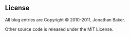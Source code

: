 ## License
All blog entries are Copyright &copy; 2010-2011, Jonathan Baker. 

Other source code is released under the MIT License.